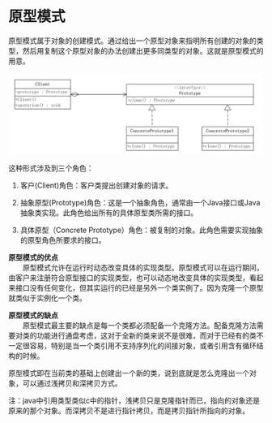# 原型模式

原型模式属于对象的创建模式。通过给出一个原型对象来指明所有创建的对象的类型，然后用复制这个原型对象的办法创建出更多同类型的对象。这就是原型模式的用意。

![原型模式](../../images/原型模式.png)

这种形式涉及到三个角色：

1. 客户(Client)角色：客户类提出创建对象的请求。

2. 抽象原型(Prototype)角色：这是一个抽象角色，通常由一个Java接口或Java抽象类实现。此角色给出所有的具体原型类所需的接口。

3. 具体原型（Concrete Prototype）角色：被复制的对象。此角色需要实现抽象的原型角色所要求的接口。


**原型模式的优点**  
　　原型模式允许在运行时动态改变具体的实现类型。原型模式可以在运行期间，由客户来注册符合原型接口的实现类型，也可以动态地改变具体的实现类型，看起来接口没有任何变化，但其实运行的已经是另外一个类实例了。因为克隆一个原型就类似于实例化一个类。

**原型模式的缺点**  
　　原型模式最主要的缺点是每一个类都必须配备一个克隆方法。配备克隆方法需要对类的功能进行通盘考虑，这对于全新的类来说不是很难，而对于已经有的类不一定很容易，特别是当一个类引用不支持序列化的间接对象，或者引用含有循环结构的时候。

原型模式即在当前类的基础上创建出一个新的类，说到底就是怎么克隆出一个对象，可以通过浅拷贝和深拷贝方式。

注：java中引用类型类似c中的指针，浅拷贝只是克隆指针而已，指向的对象还是原来的那个对象。而深拷贝不是进行指针拷贝，而是拷贝指针所指向的对象。
